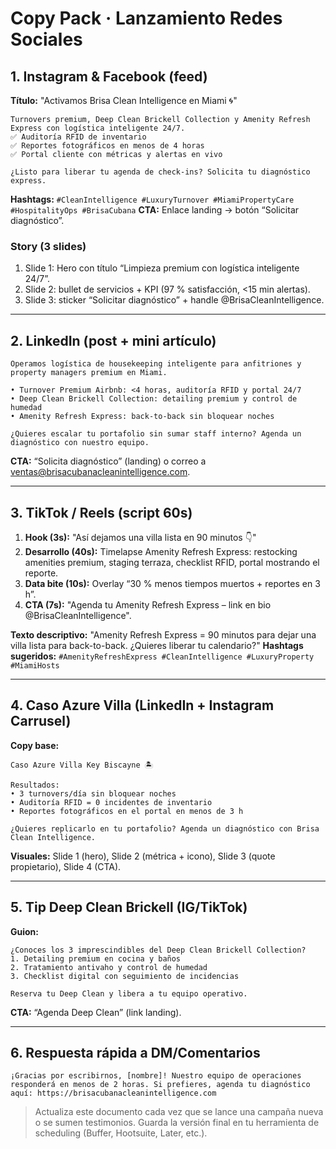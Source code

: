 # Copy Pack · Lanzamiento Redes Sociales

## 1. Instagram & Facebook (feed)

**Título:** "Activamos Brisa Clean Intelligence en Miami 🌀"

```
Turnovers premium, Deep Clean Brickell Collection y Amenity Refresh Express con logística inteligente 24/7.
✅ Auditoría RFID de inventario
✅ Reportes fotográficos en menos de 4 horas
✅ Portal cliente con métricas y alertas en vivo

¿Listo para liberar tu agenda de check-ins? Solicita tu diagnóstico express.
```

**Hashtags:** `#CleanIntelligence #LuxuryTurnover #MiamiPropertyCare #HospitalityOps #BrisaCubana`
**CTA:** Enlace landing -> botón “Solicitar diagnóstico”.

### Story (3 slides)

1. Slide 1: Hero con título “Limpieza premium con logística inteligente 24/7”.
2. Slide 2: bullet de servicios + KPI (97 % satisfacción, <15 min alertas).
3. Slide 3: sticker “Solicitar diagnóstico” + handle @BrisaCleanIntelligence.

---

## 2. LinkedIn (post + mini artículo)

```
Operamos logística de housekeeping inteligente para anfitriones y property managers premium en Miami.

• Turnover Premium Airbnb: <4 horas, auditoría RFID y portal 24/7
• Deep Clean Brickell Collection: detailing premium y control de humedad
• Amenity Refresh Express: back-to-back sin bloquear noches

¿Quieres escalar tu portafolio sin sumar staff interno? Agenda un diagnóstico con nuestro equipo.
```

**CTA:** “Solicita diagnóstico” (landing) o correo a ventas@brisacubanacleanintelligence.com.

---

## 3. TikTok / Reels (script 60s)

1. **Hook (3s):** "Así dejamos una villa lista en 90 minutos 👇"
2. **Desarrollo (40s):** Timelapse Amenity Refresh Express: restocking amenities premium, staging terraza, checklist RFID, portal mostrando el reporte.
3. **Data bite (10s):** Overlay “30 % menos tiempos muertos + reportes en 3 h”.
4. **CTA (7s):** "Agenda tu Amenity Refresh Express – link en bio @BrisaCleanIntelligence".

**Texto descriptivo:** "Amenity Refresh Express = 90 minutos para dejar una villa lista para back-to-back. ¿Quieres liberar tu calendario?"
**Hashtags sugeridos:** `#AmenityRefreshExpress #CleanIntelligence #LuxuryProperty #MiamiHosts`

---

## 4. Caso Azure Villa (LinkedIn + Instagram Carrusel)

**Copy base:**

```
Caso Azure Villa Key Biscayne 🏝️

Resultados:
• 3 turnovers/día sin bloquear noches
• Auditoría RFID = 0 incidentes de inventario
• Reportes fotográficos en el portal en menos de 3 h

¿Quieres replicarlo en tu portafolio? Agenda un diagnóstico con Brisa Clean Intelligence.
```

**Visuales:** Slide 1 (hero), Slide 2 (métrica + icono), Slide 3 (quote propietario), Slide 4 (CTA).

---

## 5. Tip Deep Clean Brickell (IG/TikTok)

**Guion:**

```
¿Conoces los 3 imprescindibles del Deep Clean Brickell Collection?
1. Detailing premium en cocina y baños
2. Tratamiento antivaho y control de humedad
3. Checklist digital con seguimiento de incidencias

Reserva tu Deep Clean y libera a tu equipo operativo.
```

**CTA:** “Agenda Deep Clean” (link landing).

---

## 6. Respuesta rápida a DM/Comentarios

```
¡Gracias por escribirnos, [nombre]! Nuestro equipo de operaciones responderá en menos de 2 horas. Si prefieres, agenda tu diagnóstico aquí: https://brisacubanacleanintelligence.com
```

> Actualiza este documento cada vez que se lance una campaña nueva o se sumen testimonios. Guarda la versión final en tu herramienta de scheduling (Buffer, Hootsuite, Later, etc.).
